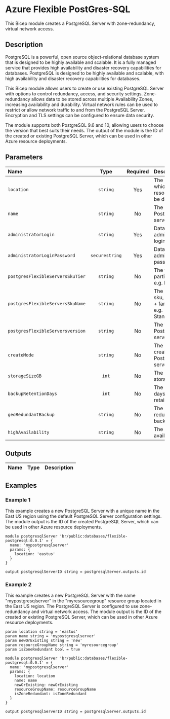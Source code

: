 # Azure Flexible PostGres-SQL

This Bicep module creates a PostgreSQL Server with zone-redundancy, virtual network access.

## Description

PostgreSQL is a powerful, open source object-relational database system that is designed to be highly available and scalable.
It is a fully managed service that provides high availability and disaster recovery capabilities for databases.
PostgreSQL is designed to be highly available and scalable, with high availability and disaster recovery capabilities for databases.

This Bicep module allows users to create or use existing PostgreSQL Server with options to control redundancy, access, and security settings. Zone-redundancy allows data to be stored across multiple Availability Zones, increasing availability and durability. Virtual network rules can be used to restrict or allow network traffic to and from the PostgreSQL Server. Encryption and TLS settings can be configured to ensure data security.

The module supports both PostgreSQL 9.6 and 10, allowing users to choose the version that best suits their needs. The output of the module is the ID of the created or existing PostgreSQL Server, which can be used in other Azure resource deployments.

## Parameters

| Name                             | Type           | Required | Description                                                                 |
| :------------------------------- | :------------: | :------: | :-------------------------------------------------------------------------- |
| `location`                       | `string`       | Yes      | The location into which the resources should be deployed                    |
| `name`                           | `string`       | No       | The name of the PostgreSQL server                                           |
| `administratorLogin`             | `string`       | Yes      | Database administrator login name                                           |
| `administratorLoginPassword`     | `securestring` | Yes      | Database administrator password                                             |
| `postgresFlexibleServersSkuTier` | `string`       | No       | The tier of the particular SKU, e.g. Burstable                              |
| `postgresFlexibleServersSkuName` | `string`       | No       | The name of the sku, typically, tier + family + cores, e.g. Standard_D4s_v3 |
| `postgresFlexibleServersversion` | `string`       | No       | The version of a PostgreSQL server                                          |
| `createMode`                     | `string`       | No       | The mode to create a new PostgreSQL server                                  |
| `storageSizeGB`                  | `int`          | No       | The size of the storage in GB                                               |
| `backupRetentionDays`            | `int`          | No       | The number of days a backup is retained                                     |
| `geoRedundantBackup`             | `string`       | No       | The geo-redundant backup setting                                            |
| `highAvailability`               | `string`       | No       | The high availability mode                                                  |

## Outputs

| Name | Type | Description |
| :--- | :--: | :---------- |

## Examples

### Example 1

This example creates a new PostgreSQL Server with a unique name in the East US region using the default PostgreSQL Server configuration settings. The module output is the ID of the created PostgreSQL Server, which can be used in other Azure resource deployments.

```bicep
module postgresqlServer 'br/public:databases/flexible-postgresql:0.0.1' = {
  name: 'mypostgresqlserver'
  params: {
    location: 'eastus'
  }
}

output postgresqlServerID string = postgresqlServer.outputs.id
```

### Example 2

This example creates a new PostgreSQL Server with the name "mypostgresqlserver" in the "myresourcegroup" resource group located in the East US region. The PostgreSQL Server is configured to use zone-redundancy and virtual network access. The module output is the ID of the created or existing PostgreSQL Server, which can be used in other Azure resource deployments.

```bicep
param location string = 'eastus'
param name string = 'mypostgresqlserver'
param newOrExisting string = 'new'
param resourceGroupName string = 'myresourcegroup'
param isZoneRedundant bool = true

module postgresqlServer 'br/public:databases/flexible-postgresql:0.0.1' = {
  name: 'mypostgresqlserver'
  params: {
    location: location
    name: name
    newOrExisting: newOrExisting
    resourceGroupName: resourceGroupName
    isZoneRedundant: isZoneRedundant
  }
}

output postgresqlServerID string = postgresqlServer.outputs.id
```